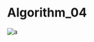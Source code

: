 # Algorithm_04
![a](https://user-images.githubusercontent.com/66147378/83561305-9097f300-a552-11ea-89cd-0844720fce52.JPG)
